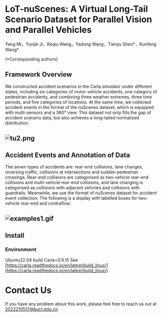 # LoT-nuScenes: A Virtual Long-Tail Scenario Dataset for Parallel Vision and Parallel Vehicles
Yang Mi，Yunjie Ji，Keqiu Wang，Yadong Wang，Tianyu Shen*，Kunfeng Wang*

 (*Corresponding authors)  
## Framework Overview
We constructed accident scenarios in the Carla simulator under different states, including six categories of motor vehicle accidents, one category of pedestrian accidents, and combining three weather extremes, three time periods, and five categories of locations. At the same time, we collected accident events in the format of the nuScenes dataset, which is equipped with multi-sensors and a 360° view. This dataset not only fills the gap of accident scenario data, but also achieves a long-tailed normalized distribution.
## ![tu2.png](https://cdn.nlark.com/yuque/0/2024/png/46551520/1721093518067-69251208-f39c-4149-b439-52e8af386849.png#averageHue=%23e4e2de&clientId=u10cd986a-175d-4&from=drop&id=EOU1m&originHeight=858&originWidth=1801&originalType=binary&ratio=1.5&rotation=0&showTitle=false&size=1163925&status=done&style=none&taskId=ua9dc468b-271b-4740-90be-edb001645ef&title=)
## Accident Events and Annotation of Data
The seven types of accidents are: rear-end collisions, lane changes, reversing traffic, collisions at intersections and sudden pedestrian crossings. Rear-end collisions are categorised as two-vehicle rear-end collisions and multi-vehicle rear-end collisions, and lane changing is categorised as collisions with adjacent vehicles and collisions with guardrails. Meanwhile, we use the format of nuScenes dataset for accident event collection. The following is a display with labelled boxes for two-vehicle rear-end and contraflow:
## ![examples1.gif](https://imgur.com/PQTntGK)
## Install
### Environment
Ubuntu22.04  build Carla=0.9.15   See [https://carla.readthedocs.io/en/latest/build_linux/](https://carla.readthedocs.io/en/latest/build_linux/)
# Contact Us
 If you have any problem about this work, please feel free to reach us out at  2022210517@buct.edu.cn.
